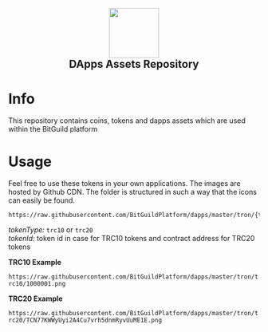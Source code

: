 <h2 align="center">
  <br>
  <img width="100" src="https://static1.squarespace.com/static/5abc4705297114f0769b2d1f/t/5c1b289921c67cd78308c212/1550771127973/">
  <br>
  DApps Assets Repository
</h2>

# Info

This repository contains coins, tokens and dapps assets which are used within the BitGuild platform

# Usage

Feel free to use these tokens in your own applications. The images are hosted by Github CDN.
The folder is structured in such a way that the icons can easily be found.

```
https://raw.githubusercontent.com/BitGuildPlatform/dapps/master/tron/{tokenType}/{tokenId}.png
``` 

_tokenType:_ `trc10` or `trc20`  
_tokenId:_ token id in case for TRC10 tokens and contract address for TRC20 tokens

**TRC10 Example**

``
https://raw.githubusercontent.com/BitGuildPlatform/dapps/master/tron/trc10/1000001.png
``

**TRC20 Example**

``
https://raw.githubusercontent.com/BitGuildPlatform/dapps/master/tron/trc20/TCN77KWWyUyi2A4Cu7vrh5dnmRyvUuME1E.png
``
